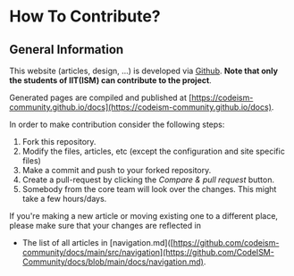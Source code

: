 # How To Contribute?

## General Information

This website (articles, design, ...) is developed via [Github](https://github.com/codeism-community/docs). **Note that only the students of IIT(ISM) can contribute to the project**.

Generated pages are compiled and published at [https://codeism-community.github.io/docs](https://codeism-community.github.io/docs).

In order to make contribution consider the following steps:

1. Fork this repository.
2. Modify the files, articles, etc (except the configuration and site specific files)
3. Make a commit and push to your forked repository.
4. Create a pull-request by clicking the _Compare & pull request_ button.
5. Somebody from the core team will look over the changes. This might take a few hours/days.

If you're making a new article or moving existing one to a different place, please make sure that your changes are reflected in

- The list of all articles in [navigation.md]([https://github.com/codeism-community/docs/main/src/navigation](https://github.com/CodeISM-Community/docs/blob/main/docs/navigation.md).
